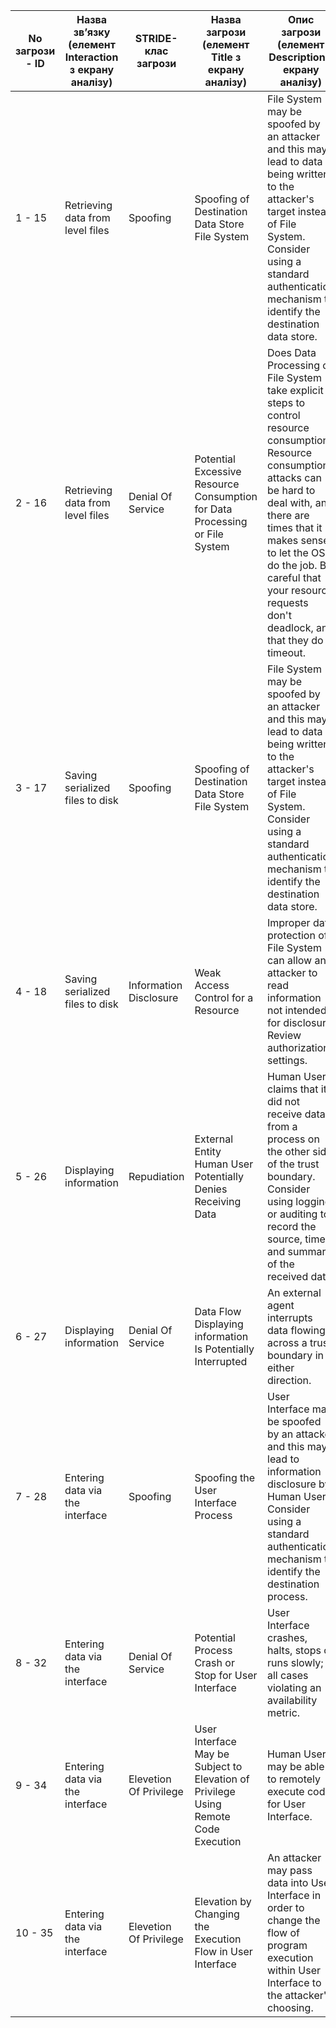 | No загрози - ID | Назва зв’язку (елемент Interaction з екрану аналізу) | STRIDE-клас загрози | Назва загрози (елемент Title з екрану аналізу) | Опис загрози (елемент Description з екрану аналізу) |
|------------|------------------------------------------------------|---------------------|------------------------------------------------|-----------------------------------------------------|
|     1 - 15    |  Retrieving data from level files                    | Spoofing            | Spoofing of Destination Data Store File System | File System may be spoofed by an attacker and this may lead to data being written to the attacker's target instead of File System. Consider using a standard authentication mechanism to identify the destination data store. |
|     2 - 16     |  Retrieving data from level files                    | Denial Of Service            | Potential Excessive Resource Consumption for Data Processing or File System | Does Data Processing or File System take explicit steps to control resource consumption? Resource consumption attacks can be hard to deal with, and there are times that it makes sense to let the OS do the job. Be careful that your resource requests don't deadlock, and that they do timeout. |
|     3 - 17    |  Saving serialized files to disk                     | Spoofing            | Spoofing of Destination Data Store File System | File System may be spoofed by an attacker and this may lead to data being written to the attacker's target instead of File System. Consider using a standard authentication mechanism to identify the destination data store. |
|     4 - 18     |  Saving serialized files to disk                     | Information Disclosure            | Weak Access Control for a Resource | Improper data protection of File System can allow an attacker to read information not intended for disclosure. Review authorization settings. |
|     5 - 26     |  Displaying information           | Repudiation           | External Entity Human User Potentially Denies Receiving Data | Human User claims that it did not receive data from a process on the other side of the trust boundary. Consider using logging or auditing to record the source, time, and summary of the received data. |
|     6 - 27    |  Displaying information           | Denial Of Service           | Data Flow Displaying information Is Potentially Interrupted | An external agent interrupts data flowing across a trust boundary in either direction. |
|     7 - 28     |  Entering data via the interface          | Spoofing          | Spoofing the User Interface Process | User Interface may be spoofed by an attacker and this may lead to information disclosure by Human User. Consider using a standard authentication mechanism to identify the destination process. |
|     8 - 32     |  Entering data via the interface          | Denial Of Service          | Potential Process Crash or Stop for User Interface | User Interface crashes, halts, stops or runs slowly; in all cases violating an availability metric. |
|     9 - 34     |  Entering data via the interface          | Elevetion Of Privilege          | User Interface May be Subject to Elevation of Privilege Using Remote Code Execution | Human User may be able to remotely execute code for User Interface. |
|     10 - 35     |  Entering data via the interface          | Elevetion Of Privilege          | Elevation by Changing the Execution Flow in User Interface | An attacker may pass data into User Interface in order to change the flow of program execution within User Interface to the attacker's choosing. |
